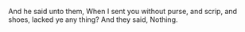 And he said unto them, When I sent you without purse, and scrip, and shoes, lacked ye any thing? And they said, Nothing.
